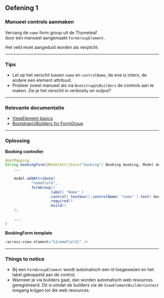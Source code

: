 ## Oefening 1
### Manueel controls aanmaken
Vervang de `name` form group uit de Thymeleaf    
door een manueel aangemaakt `FormGroupElement`.
 
Het veld moet aangeduid worden als verplicht.

----

### Tips
* Let op het verschil tussen `name` en `controlName`, de ene is intern, de andere een element attribuut.
* Probeer zowel manueel als via `BootstrapUiBuilders` de controls aan te maken. 
Zie je het verschil in verbosity en output?

----

### Relevante documentatie

*  [ViewElement basics](https://across-docs.foreach.be/across-site/production/across/2.1.1/across-web/web-views/view-elements.html)
*  [BootstrapUiBuilders for FormGroup](https://across-docs.foreach.be/across-site/production/bootstrap-ui-module/2.1.1/components/form-controls/form-group.html#_label_control)

----

### Oplossing

**Booking controller**
```java
@GetMapping
String bookingForm(@ModelAttribute("booking") Booking booking, Model model) {
    ...
    
    model.addAttribute(
            "nameField",
            formGroup()
                    .label( "Name" )
                    .control( textbox().controlName( "name" ).text( booking.getName() ) )
                    .required()
                    .build()
    );

    ...
}
```

**BookingForm template**
```java
<across:view element="${nameField}" />
```

----

### Things to notice
* Bij een `FormGroupElement` wordt automatisch een id toegewezen en het label gekoppeld aan de control.
* Wanneer je via builders gaat, dan worden automatisch web resources geregistreerd. 
Dit is omdat de builders via de `ViewElementBuilderContext` toegang krijgen tot die web resources.